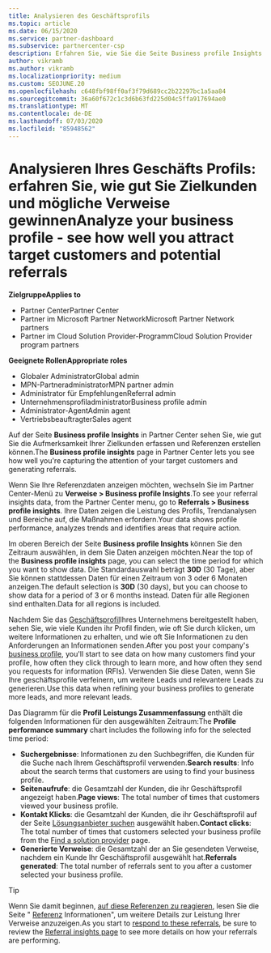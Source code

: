 ```yaml
---
title: Analysieren des Geschäftsprofils
ms.topic: article
ms.date: 06/15/2020
ms.service: partner-dashboard
ms.subservice: partnercenter-csp
description: Erfahren Sie, wie Sie die Seite Business profile Insights verwenden können, um zu sehen, wie gut Sie die Aufmerksamkeit Ihrer Zielkunden erfassen und Referenzen erstellen.
author: vikramb
ms.author: vikramb
ms.localizationpriority: medium
ms.custom: SEOJUNE.20
ms.openlocfilehash: c648fbf98ff0af3f79d689cc2b22297bc1a5aa84
ms.sourcegitcommit: 36a60f672c1c3d6b63fd225d04c5ffa917694ae0
ms.translationtype: MT
ms.contentlocale: de-DE
ms.lasthandoff: 07/03/2020
ms.locfileid: "85948562"
---
```

# <a name="analyze-your-business-profile---see-how-well-you-attract-target-customers-and-potential-referrals"></a><span data-ttu-id="a6bd4-103">Analysieren Ihres Geschäfts Profils: erfahren Sie, wie gut Sie Zielkunden und mögliche Verweise gewinnen</span><span class="sxs-lookup"><span data-stu-id="a6bd4-103">Analyze your business profile - see how well you attract target customers and potential referrals</span></span>
<!-- 
https://go.microsoft.com/fwlink/?linkid=849120
-->

<span data-ttu-id="a6bd4-104">**Zielgruppe**</span><span class="sxs-lookup"><span data-stu-id="a6bd4-104">**Applies to**</span></span>

- <span data-ttu-id="a6bd4-105">Partner Center</span><span class="sxs-lookup"><span data-stu-id="a6bd4-105">Partner Center</span></span>
- <span data-ttu-id="a6bd4-106">Partner im Microsoft Partner Network</span><span class="sxs-lookup"><span data-stu-id="a6bd4-106">Microsoft Partner Network partners</span></span>
- <span data-ttu-id="a6bd4-107">Partner im Cloud Solution Provider-Programm</span><span class="sxs-lookup"><span data-stu-id="a6bd4-107">Cloud Solution Provider program partners</span></span>

<span data-ttu-id="a6bd4-108">**Geeignete Rollen**</span><span class="sxs-lookup"><span data-stu-id="a6bd4-108">**Appropriate roles**</span></span>

- <span data-ttu-id="a6bd4-109">Globaler Administrator</span><span class="sxs-lookup"><span data-stu-id="a6bd4-109">Global admin</span></span>
- <span data-ttu-id="a6bd4-110">MPN-Partneradministrator</span><span class="sxs-lookup"><span data-stu-id="a6bd4-110">MPN partner admin</span></span>
- <span data-ttu-id="a6bd4-111">Administrator für Empfehlungen</span><span class="sxs-lookup"><span data-stu-id="a6bd4-111">Referral admin</span></span>
- <span data-ttu-id="a6bd4-112">Unternehmensprofiladministrator</span><span class="sxs-lookup"><span data-stu-id="a6bd4-112">Business profile admin</span></span>
- <span data-ttu-id="a6bd4-113">Administrator-Agent</span><span class="sxs-lookup"><span data-stu-id="a6bd4-113">Admin agent</span></span>
- <span data-ttu-id="a6bd4-114">Vertriebsbeauftragter</span><span class="sxs-lookup"><span data-stu-id="a6bd4-114">Sales agent</span></span>

<span data-ttu-id="a6bd4-115">Auf der Seite **Business profile Insights** in Partner Center sehen Sie, wie gut Sie die Aufmerksamkeit Ihrer Zielkunden erfassen und Referenzen erstellen können.</span><span class="sxs-lookup"><span data-stu-id="a6bd4-115">The **Business profile insights** page in Partner Center lets you see how well you're capturing the attention of your target customers and generating referrals.</span></span>

<span data-ttu-id="a6bd4-116">Wenn Sie Ihre Referenzdaten anzeigen möchten, wechseln Sie im Partner Center-Menü zu **Verweise > Business profile Insights**.</span><span class="sxs-lookup"><span data-stu-id="a6bd4-116">To see your referral insights data, from the Partner Center menu, go to **Referrals > Business profile insights**.</span></span> <span data-ttu-id="a6bd4-117">Ihre Daten zeigen die Leistung des Profils, Trendanalysen und Bereiche auf, die Maßnahmen erfordern.</span><span class="sxs-lookup"><span data-stu-id="a6bd4-117">Your data shows profile performance, analyzes trends and identifies areas that require action.</span></span>

<span data-ttu-id="a6bd4-118">Im oberen Bereich der Seite **Business profile Insights** können Sie den Zeitraum auswählen, in dem Sie Daten anzeigen möchten.</span><span class="sxs-lookup"><span data-stu-id="a6bd4-118">Near the top of the **Business profile insights** page, you can select the time period for which you want to show data.</span></span> <span data-ttu-id="a6bd4-119">Die Standardauswahl beträgt **30D** (30 Tage), aber Sie können stattdessen Daten für einen Zeitraum von 3 oder 6 Monaten anzeigen.</span><span class="sxs-lookup"><span data-stu-id="a6bd4-119">The default selection is **30D** (30 days), but you can choose to show data for a period of 3 or 6 months instead.</span></span> <span data-ttu-id="a6bd4-120">Daten für alle Regionen sind enthalten.</span><span class="sxs-lookup"><span data-stu-id="a6bd4-120">Data for all regions is included.</span></span>

<span data-ttu-id="a6bd4-121">Nachdem Sie das [Geschäftsprofil](create-a-marketing-profile.md)Ihres Unternehmens bereitgestellt haben, sehen Sie, wie viele Kunden ihr Profil finden, wie oft Sie durch klicken, um weitere Informationen zu erhalten, und wie oft Sie Informationen zu den Anforderungen an Informationen senden.</span><span class="sxs-lookup"><span data-stu-id="a6bd4-121">After you post your company's [business profile](create-a-marketing-profile.md), you'll start to see data on how many customers find your profile, how often they click through to learn more, and how often they send you requests for information (RFIs).</span></span> <span data-ttu-id="a6bd4-122">Verwenden Sie diese Daten, wenn Sie Ihre geschäftsprofile verfeinern, um weitere Leads und relevantere Leads zu generieren.</span><span class="sxs-lookup"><span data-stu-id="a6bd4-122">Use this data when refining your business profiles to generate more leads, and more relevant leads.</span></span>

<span data-ttu-id="a6bd4-123">Das Diagramm für die **Profil Leistungs Zusammenfassung** enthält die folgenden Informationen für den ausgewählten Zeitraum:</span><span class="sxs-lookup"><span data-stu-id="a6bd4-123">The **Profile performance summary** chart includes the following info for the selected time period:</span></span>

- <span data-ttu-id="a6bd4-124">**Suchergebnisse**: Informationen zu den Suchbegriffen, die Kunden für die Suche nach Ihrem Geschäftsprofil verwenden.</span><span class="sxs-lookup"><span data-stu-id="a6bd4-124">**Search results**: Info about the search terms that customers are using to find your business profile.</span></span>
- <span data-ttu-id="a6bd4-125">**Seitenaufrufe**: die Gesamtzahl der Kunden, die ihr Geschäftsprofil angezeigt haben.</span><span class="sxs-lookup"><span data-stu-id="a6bd4-125">**Page views**: The total number of times that customers viewed your business profile.</span></span>
- <span data-ttu-id="a6bd4-126">**Kontakt Klicks**: die Gesamtzahl der Kunden, die ihr Geschäftsprofil auf der Seite [Lösungsanbieter suchen](https://www.microsoft.com/solution-providers/home) ausgewählt haben.</span><span class="sxs-lookup"><span data-stu-id="a6bd4-126">**Contact clicks**: The total number of times that customers selected your business profile from the [Find a solution provider](https://www.microsoft.com/solution-providers/home) page.</span></span>
- <span data-ttu-id="a6bd4-127">**Generierte Verweise**: die Gesamtzahl der an Sie gesendeten Verweise, nachdem ein Kunde Ihr Geschäftsprofil ausgewählt hat.</span><span class="sxs-lookup"><span data-stu-id="a6bd4-127">**Referrals generated**: The total number of referrals sent to you after a customer selected your business profile.</span></span>

> [!TIP]
> <span data-ttu-id="a6bd4-128">Wenn Sie damit beginnen, [auf diese Referenzen zu reagieren](responding-to-referrals.md), lesen Sie die Seite " [Referenz](referral-insights.md) Informationen", um weitere Details zur Leistung Ihrer Verweise anzuzeigen.</span><span class="sxs-lookup"><span data-stu-id="a6bd4-128">As you start to [respond to these referrals](responding-to-referrals.md), be sure to review the [Referral insights page](referral-insights.md) to see more details on how your referrals are performing.</span></span>
